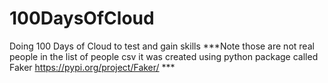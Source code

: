 # 100DaysOfCloud
Doing 100 Days of Cloud to test and gain skills
***Note those are not real people in the list of people csv it was created using python package called Faker https://pypi.org/project/Faker/ ***
